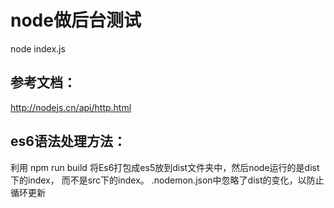 # node做后台测试
node index.js

## 参考文档：
http://nodejs.cn/api/http.html

## es6语法处理方法：
利用 npm run build 将Es6打包成es5放到dist文件夹中，然后node运行的是dist下的index，
而不是src下的index。
.nodemon.json中忽略了dist的变化，以防止循环更新
